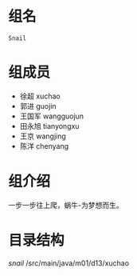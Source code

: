 # 组名
	Snail


# 组成员
- 徐超 xuchao
- 郭进 guojin
- 王国军 wangguojun
- 田永旭 tianyongxu
- 王京 wangjing
- 陈洋 chenyang 


# 组介绍
 一步一步往上爬，蜗牛-为梦想而生。


# 目录结构
$snail$ /src/main/java/m01/d13/xuchao
